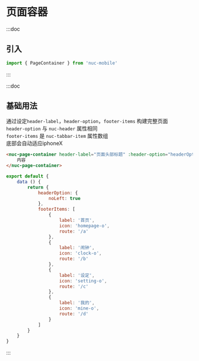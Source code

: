 # 页面容器
:::doc
## 引入
```javascript
import { PageContainer } from 'nuc-mobile'
```
:::

:::doc
## 基础用法
通过设定`header-label`，`header-option`，`footer-items` 构建完整页面  
`header-option` 与 `nuc-header` 属性相同  
`footer-items` 是 `nuc-tabbar-item` 属性数组  
底部会自动适应iphoneX
```html
<nuc-page-container header-label="页面头部标题" :header-option="headerOption" :footer-items="footerItems">
    内容
</nuc-page-container>
```
```javascript
export default {
    data () {
        return {
            headerOption: {
                noLeft: true
            },
            footerItems: [
                {
                    label: '首页',
                    icon: 'homepage-o',
                    route: '/a'
                },
                {
                    label: '闹钟',
                    icon: 'clock-o',
                    route: '/b'
                },
                {
                    label: '设定',
                    icon: 'setting-o',
                    route: '/c'
                },
                {
                    label: '我的',
                    icon: 'mine-o',
                    route: '/d'
                }
            ]
        }
    }
}
```
:::

